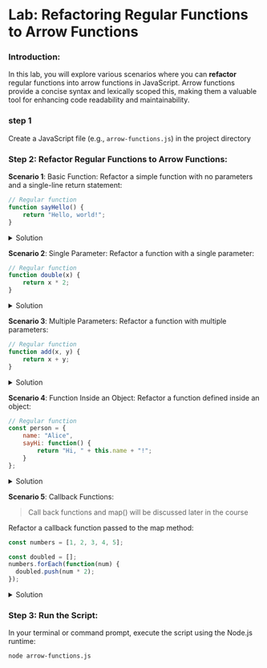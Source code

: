 # Lab: Refactoring Regular Functions to Arrow Functions

### Introduction:

In this lab, you will explore various scenarios where you can **refactor** regular functions into arrow functions in JavaScript. Arrow functions provide a concise syntax and lexically scoped this, making them a valuable tool for enhancing code readability and maintainability.

### step 1

Create a JavaScript file (e.g., `arrow-functions.js`) in the project directory

### Step 2: Refactor Regular Functions to Arrow Functions:

**Scenario 1**: Basic Function:
Refactor a simple function with no parameters and a single-line return statement:

```js
// Regular function
function sayHello() {
    return "Hello, world!";
}
```

<details>
  <summary>Solution</summary>

`const sayHelloArrow = () => "Hello, world!";`

</details>


**Scenario 2**: Single Parameter:
Refactor a function with a single parameter:

```js
// Regular function
function double(x) {
    return x * 2;
}
```

<details>
  <summary>Solution</summary>

`const doubleArrow = x => x * 2;`

</details>


**Scenario 3**: Multiple Parameters:
Refactor a function with multiple parameters:

```js
// Regular function
function add(x, y) {
    return x + y;
}
```

<details>
  <summary>Solution</summary>

`const addArrow = (x, y) => x + y;`

</details>

**Scenario 4**: Function Inside an Object:
Refactor a function defined inside an object:

```js
// Regular function
const person = {
    name: "Alice",
    sayHi: function() {
        return "Hi, " + this.name + "!";
    }
};
```

<details>
  <summary>Solution</summary>

```js
const personArrow = {
    name: "Alice",
    sayHi: () => "Hi, " + this.name + "!" // 'this' will not work as expected here
};
```

</details> 


**Scenario 5**: Callback Functions:

> Call back functions and map() will be discussed later in the course

Refactor a callback function passed to the map method:

```js
const numbers = [1, 2, 3, 4, 5];

const doubled = [];
numbers.forEach(function(num) {
  doubled.push(num * 2);
});

```

<details>
  <summary>Solution</summary>

```js
const numbers = [1, 2, 3, 4, 5];
const doubled = [];

numbers.forEach((num) => {
  doubled.push(num * 2);
});
```
</details>


### Step 3: Run the Script:

In your terminal or command prompt, execute the script using the Node.js runtime:

```shell
node arrow-functions.js
```






